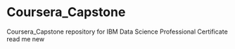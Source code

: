 # Coursera_Capstone
Coursera_Capstone repository for IBM Data Science Professional Certificate
read me new
